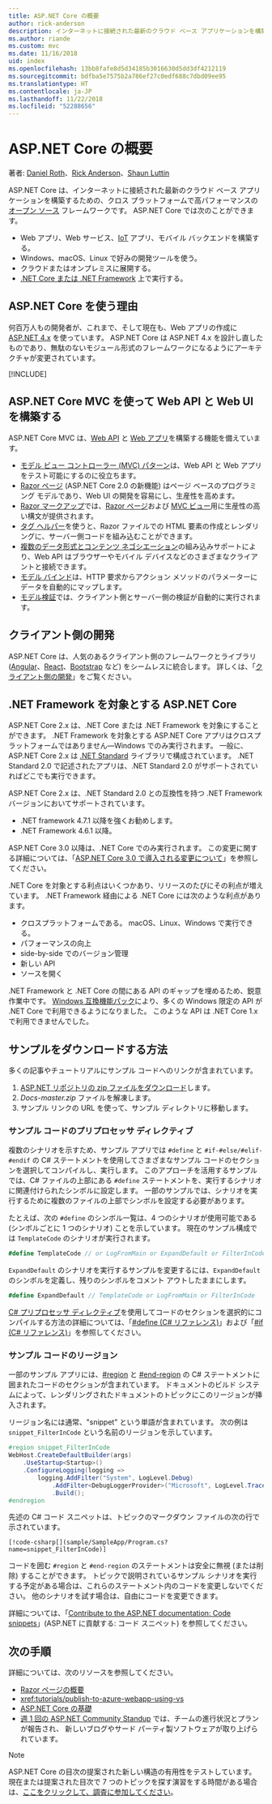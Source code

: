 ```yaml
---
title: ASP.NET Core の概要
author: rick-anderson
description: インターネットに接続された最新のクラウド ベース アプリケーションを構築するための、クロス プラットフォームで高パフォーマンスのオープン ソース フレームワークである ASP.NET Core について説明します。
ms.author: riande
ms.custom: mvc
ms.date: 11/16/2018
uid: index
ms.openlocfilehash: 13bb8fafe8d5d34185b3016630d5dd3df4212119
ms.sourcegitcommit: bdfba5e7575b2a786ef27c0edf688c7dbd09ee95
ms.translationtype: HT
ms.contentlocale: ja-JP
ms.lasthandoff: 11/22/2018
ms.locfileid: "52288656"
---
```

# <a name="introduction-to-aspnet-core"></a>ASP.NET Core の概要

著者: [Daniel Roth](https://github.com/danroth27)、[Rick Anderson](https://twitter.com/RickAndMSFT)、[Shaun Luttin](https://twitter.com/dicshaunary)

ASP.NET Core は、インターネットに接続された最新のクラウド ベース アプリケーションを構築するための、クロス プラットフォームで高パフォーマンスの[オープン ソース](https://github.com/aspnet/home) フレームワークです。 ASP.NET Core では次のことができます。

* Web アプリ、Web サービス、[IoT](https://www.microsoft.com/internet-of-things/) アプリ、モバイル バックエンドを構築する。
* Windows、macOS、Linux で好みの開発ツールを使う。
* クラウドまたはオンプレミスに展開する。
* [.NET Core または .NET Framework](/dotnet/articles/standard/choosing-core-framework-server) 上で実行する。

## <a name="why-use-aspnet-core"></a>ASP.NET Core を使う理由

何百万人もの開発者が、これまで、そして現在も、Web アプリの作成に [ASP.NET 4.x](/aspnet/overview) を使っています。 ASP.NET Core は ASP.NET 4.x を設計し直したものであり、無駄のないモジュール形式のフレームワークになるようにアーキテクチャが変更されています。

[!INCLUDE[](~/includes/benefits.md)]

## <a name="build-web-apis-and-web-ui-using-aspnet-core-mvc"></a>ASP.NET Core MVC を使って Web API と Web UI を構築する

ASP.NET Core MVC は、[Web API](xref:tutorials/first-web-api) と [Web アプリ](xref:tutorials/razor-pages/index)を構築する機能を備えています。

* [モデル ビュー コントローラー (MVC) パターン](xref:mvc/overview)は、Web API と Web アプリをテスト可能にするのに役立ちます。
* [Razor ページ](xref:razor-pages/index) (ASP.NET Core 2.0 の新機能) はページ ベースのプログラミング モデルであり、Web UI の開発を容易にし、生産性を高めます。
* [Razor マークアップ](xref:mvc/views/razor)では、[Razor ページ](xref:razor-pages/index)および [MVC ビュー](xref:mvc/views/overview)用に生産性の高い構文が提供されます。
* [タグ ヘルパー](xref:mvc/views/tag-helpers/intro)を使うと、Razor ファイルでの HTML 要素の作成とレンダリングに、サーバー側コードを組み込むことができます。
* [複数のデータ形式とコンテンツ ネゴシエーション](xref:web-api/advanced/formatting)の組み込みサポートにより、Web API はブラウザーやモバイル デバイスなどのさまざまなクライアントと接続できます。
* [モデル バインド](xref:mvc/models/model-binding)は、HTTP 要求からアクション メソッドのパラメーターにデータを自動的にマップします。
* [モデル検証](xref:mvc/models/validation)では、クライアント側とサーバー側の検証が自動的に実行されます。

## <a name="client-side-development"></a>クライアント側の開発

ASP.NET Core は、人気のあるクライアント側のフレームワークとライブラリ ([Angular](xref:spa/angular)、[React](xref:spa/react)、[Bootstrap](https://getbootstrap.com/) など) をシームレスに統合します。 詳しくは、「[クライアント側の開発](xref:client-side/index)」をご覧ください。

<a name="target-framework"></a>

## <a name="aspnet-core-targeting-net-framework"></a>.NET Framework を対象とする ASP.NET Core

ASP.NET Core 2.x は、.NET Core または .NET Framework を対象にすることができます。 .NET Framework を対象とする ASP.NET Core アプリはクロスプラットフォームではありません&mdash;Windows でのみ実行されます。 一般に、ASP.NET Core 2.x は [.NET Standard](/dotnet/standard/net-standard) ライブラリで構成されています。 .NET Standard 2.0 で記述されたアプリは、.NET Standard 2.0 がサポートされていればどこでも実行できます。

ASP.NET Core 2.x は、.NET Standard 2.0 との互換性を持つ .NET Framework バージョンにおいてサポートされています。

* .NET framework 4.7.1 以降を強くお勧めします。
* .NET Framework 4.6.1 以降。

ASP.NET Core 3.0 以降は、.NET Core でのみ実行されます。 この変更に関する詳細については、「[ASP.NET Core 3.0 で導入される変更について](https://blogs.msdn.microsoft.com/webdev/2018/10/29/a-first-look-at-changes-coming-in-asp-net-core-3-0/)」を参照してください。

.NET Core を対象とする利点はいくつかあり、リリースのたびにその利点が増えています。 .NET Framework 経由による .NET Core には次のような利点があります。

* クロスプラットフォームである。 macOS、Linux、Windows で実行できる。
* パフォーマンスの向上
* side-by-side でのバージョン管理
* 新しい API
* ソースを開く

.NET Framework と .NET Core の間にある API のギャップを埋めるため、鋭意作業中です。 [Windows 互換機能パック](/dotnet/core/porting/windows-compat-pack)により、多くの Windows 限定の API が .NET Core で利用できるようになりました。 このような API は .NET Core 1.x で利用できませんでした。

## <a name="how-to-download-a-sample"></a>サンプルをダウンロードする方法

多くの記事やチュートリアルにサンプル コードへのリンクが含まれています。

1. [ASP.NET リポジトリの zip ファイルをダウンロード](https://codeload.github.com/aspnet/Docs/zip/master)します。
1. *Docs-master.zip* ファイルを解凍します。
1. サンプル リンクの URL を使って、サンプル ディレクトリに移動します。

### <a name="preprocessor-directives-in-sample-code"></a>サンプル コードのプリプロセッサ ディレクティブ

複数のシナリオを示すため、サンプル アプリでは `#define` と `#if-#else/#elif-#endif` の C# ステートメントを使用してさまざまなサンプル コードのセクションを選択してコンパイルし、実行します。 このアプローチを活用するサンプルでは、C# ファイルの上部にある `#define` ステートメントを、実行するシナリオに関連付けられたシンボルに設定します。 一部のサンプルでは、シナリオを実行するために複数のファイルの上部でシンボルを設定する必要があります。

たとえば、次の `#define` のシンボル一覧は、4 つのシナリオが使用可能である (シンボルごとに 1 つのシナリオ) ことを示しています。 現在のサンプル構成では `TemplateCode` のシナリオが実行されます。

```csharp
#define TemplateCode // or LogFromMain or ExpandDefault or FilterInCode
```

`ExpandDefault` のシナリオを実行するサンプルを変更するには、`ExpandDefault` のシンボルを定義し、残りのシンボルをコメント アウトしたままにします。

```csharp
#define ExpandDefault // TemplateCode or LogFromMain or FilterInCode
```

[C# プリプロセッサ ディレクティブ](/dotnet/csharp/language-reference/preprocessor-directives/)を使用してコードのセクションを選択的にコンパイルする方法の詳細については、「[#define (C# リファレンス)](/dotnet/csharp/language-reference/preprocessor-directives/preprocessor-define)」および「[#if (C# リファレンス)](/dotnet/csharp/language-reference/preprocessor-directives/preprocessor-if)」を参照してください。

### <a name="regions-in-sample-code"></a>サンプル コードのリージョン

一部のサンプル アプリには、[#region](/dotnet/csharp/language-reference/preprocessor-directives/preprocessor-region) と [#end-region](/dotnet/csharp/language-reference/preprocessor-directives/preprocessor-endregion) の C# ステートメントに囲まれたコードのセクションが含まれています。 ドキュメントのビルド システムによって、レンダリングされたドキュメントのトピックにこのリージョンが挿入されます。  

リージョン名には通常、"snippet" という単語が含まれています。 次の例は `snippet_FilterInCode` という名前のリージョンを示しています。

```csharp
#region snippet_FilterInCode
WebHost.CreateDefaultBuilder(args)
    .UseStartup<Startup>()
    .ConfigureLogging(logging =>
        logging.AddFilter("System", LogLevel.Debug)
            .AddFilter<DebugLoggerProvider>("Microsoft", LogLevel.Trace))
            .Build();
#endregion
```

先述の C# コード スニペットは、トピックのマークダウン ファイルの次の行で示されています。

```
[!code-csharp[](sample/SampleApp/Program.cs?name=snippet_FilterInCode)]
```

コードを囲む `#region` と `#end-region` のステートメントは安全に無視 (または削除) することができます。 トピックで説明されているサンプル シナリオを実行する予定がある場合は、これらのステートメント内のコードを変更しないでください。 他のシナリオを試す場合は、自由にコードを変更できます。

詳細については、「[Contribute to the ASP.NET documentation: Code snippets](https://github.com/aspnet/Docs/blob/master/CONTRIBUTING.md#code-snippets)」(ASP.NET に貢献する: コード スニペット) を参照してください。

## <a name="next-steps"></a>次の手順

詳細については、次のリソースを参照してください。

* [Razor ページの概要](xref:tutorials/razor-pages/razor-pages-start)
* <xref:tutorials/publish-to-azure-webapp-using-vs>
* [ASP.NET Core の基礎](xref:fundamentals/index)
* [週 1 回の ASP.NET Community Standup](https://live.asp.net/) では、チームの進行状況とプランが報告され、 新しいブログやサード パーティ製ソフトウェアが取り上げられています。

> [!NOTE]
> ASP.NET Core の目次の提案された新しい構造の有用性をテストしています。  現在または提案された目次で 7 つのトピックを探す演習をする時間がある場合は、[ここをクリックして、調査に参加してください](https://dpk4xbh5.optimalworkshop.com/treejack/rps16hd5)。